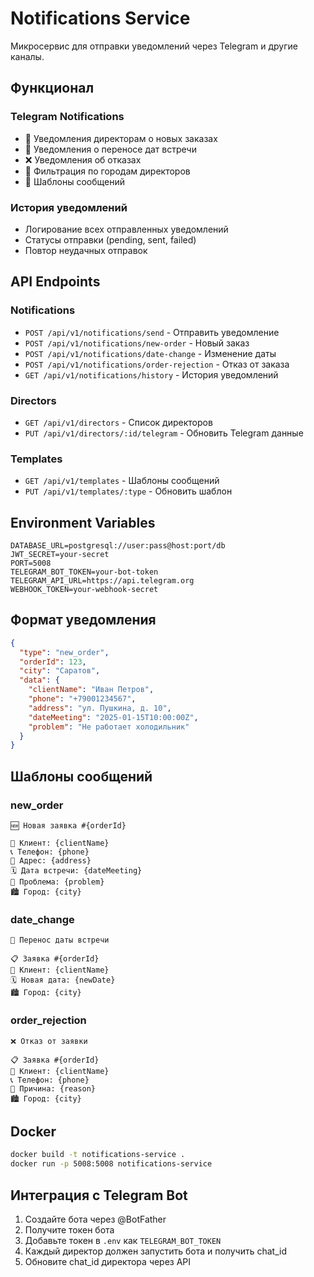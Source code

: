 # Notifications Service

Микросервис для отправки уведомлений через Telegram и другие каналы.

## Функционал

### Telegram Notifications
- 📢 Уведомления директорам о новых заказах
- 📅 Уведомления о переносе дат встречи
- ❌ Уведомления об отказах
- 🎯 Фильтрация по городам директоров
- 📝 Шаблоны сообщений

### История уведомлений
- Логирование всех отправленных уведомлений
- Статусы отправки (pending, sent, failed)
- Повтор неудачных отправок

## API Endpoints

### Notifications
- `POST /api/v1/notifications/send` - Отправить уведомление
- `POST /api/v1/notifications/new-order` - Новый заказ
- `POST /api/v1/notifications/date-change` - Изменение даты
- `POST /api/v1/notifications/order-rejection` - Отказ от заказа
- `GET /api/v1/notifications/history` - История уведомлений

### Directors
- `GET /api/v1/directors` - Список директоров
- `PUT /api/v1/directors/:id/telegram` - Обновить Telegram данные

### Templates
- `GET /api/v1/templates` - Шаблоны сообщений
- `PUT /api/v1/templates/:type` - Обновить шаблон

## Environment Variables

```env
DATABASE_URL=postgresql://user:pass@host:port/db
JWT_SECRET=your-secret
PORT=5008
TELEGRAM_BOT_TOKEN=your-bot-token
TELEGRAM_API_URL=https://api.telegram.org
WEBHOOK_TOKEN=your-webhook-secret
```

## Формат уведомления

```json
{
  "type": "new_order",
  "orderId": 123,
  "city": "Саратов",
  "data": {
    "clientName": "Иван Петров",
    "phone": "+79001234567",
    "address": "ул. Пушкина, д. 10",
    "dateMeeting": "2025-01-15T10:00:00Z",
    "problem": "Не работает холодильник"
  }
}
```

## Шаблоны сообщений

### new_order
```
🆕 Новая заявка #{orderId}

👤 Клиент: {clientName}
📞 Телефон: {phone}
📍 Адрес: {address}
🗓 Дата встречи: {dateMeeting}
🔧 Проблема: {problem}
🏙 Город: {city}
```

### date_change
```
📅 Перенос даты встречи

📋 Заявка #{orderId}
👤 Клиент: {clientName}
🗓 Новая дата: {newDate}
🏙 Город: {city}
```

### order_rejection
```
❌ Отказ от заявки

📋 Заявка #{orderId}
👤 Клиент: {clientName}
📞 Телефон: {phone}
💬 Причина: {reason}
🏙 Город: {city}
```

## Docker

```bash
docker build -t notifications-service .
docker run -p 5008:5008 notifications-service
```

## Интеграция с Telegram Bot

1. Создайте бота через @BotFather
2. Получите токен бота
3. Добавьте токен в `.env` как `TELEGRAM_BOT_TOKEN`
4. Каждый директор должен запустить бота и получить chat_id
5. Обновите chat_id директора через API

